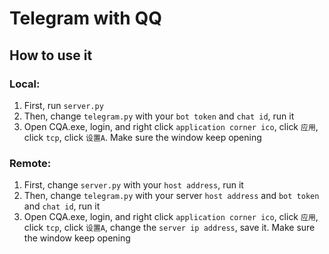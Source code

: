 # Telegram with QQ

## How to use it

### Local:
1. First, run `server.py ` 
2. Then, change `telegram.py` with your `bot token` and `chat id`, run it
3. Open CQA.exe, login, and right click `application corner ico`, click `应用`, click `tcp`, click `设置A`. Make sure the window keep opening

### Remote:
1. First, change `server.py` with your `host address`, run it
2. Then, change `telegram.py` with your server `host address` and `bot token` and `chat id`, run it
3. Open CQA.exe, login, and right click `application corner ico`, click `应用`, click `tcp`, click `设置A`, change the `server ip address`, save it. Make sure the window keep opening